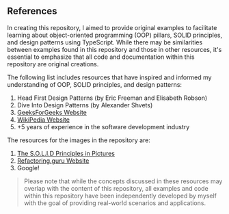 ## References

In creating this repository, I aimed to provide original examples to facilitate learning about object-oriented programming (OOP) pillars, SOLID principles, and design patterns using TypeScript. While there may be similarities between examples found in this repository and those in other resources, it's essential to emphasize that all code and documentation within this repository are original creations.

The following list includes resources that have inspired and informed my understanding of OOP, SOLID principles, and design patterns:

1. Head First Design Patterns (by Eric Freeman and Elisabeth Robson)
2. Dive Into Design Patterns (by Alexander Shvets)
3. [GeeksForGeeks Website](https://www.geeksforgeeks.org/)
4. [WikiPedia Website](https://www.wikipedia.org/)
5. +5 years of experience in the software development industry

The resources for the images in the repository are:

1. [The S.O.L.I.D Principles in Pictures](https://medium.com/backticks-tildes/the-s-o-l-i-d-principles-in-pictures-b34ce2f1e898)
2. [Refactoring.guru Website](https://refactoring.guru/)
3. Google!

> Please note that while the concepts discussed in these resources may overlap with the content of this repository, all examples and code within this repository have been independently developed by myself with the goal of providing real-world scenarios and applications.
